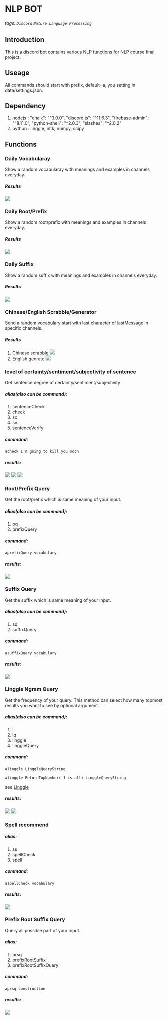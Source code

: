 # NLP BOT
###### tags: `Discord` `Nature Language Processing` 
## Introduction
This is a discord bot contains various NLP functions for NLP course final project.

## Useage
All commands should start with prefix, default=a, you setting in data/settings.json.

## Dependency
1. nodejs :     "chalk": "^3.0.0",
    "discord.js": "^11.6.3",
    "firebase-admin": "^8.11.0",
    "python-shell": "^2.0.3",
    "slashes": "^2.0.2"
2. python : linggle, nltk, numpy, scipy

## Functions
### Daily Vocabularay
Show a random vocabularay with meanings and examples in channels everyday.
##### Results
![](https://i.imgur.com/DXdTWZO.png)

### Daily Root/Prefix
Show a random root/prefix with meanings and examples in channels everyday.
##### Results
![](https://i.imgur.com/ypvnysr.png)
### Daily Suffix
Show a random suffix with meanings and examples in channels everyday.
##### Results
![](https://i.imgur.com/i6mTls8.png)

### Chinese/English Scrabble/Generator
Send a random vocabulary start with last character of lastMessage in specific channels.
##### Results
1. Chinese scrabble
![](https://i.imgur.com/TVbLvBg.png)
2. English genrate
![](https://i.imgur.com/6tDOsr4.png)


###  level of certainty/sentiment/subjectivity of sentence
Get sentence degree of certainty/sentiment/subjectivity 
##### alias(also can be command):
1. sentenceCheck
2. check
3. sc
4. sv
5. sentenceVerify
##### command:



```shell
acheck I'm going to kill you soon
```


##### results:
![](https://i.imgur.com/DHsZhb8.png)
![](https://i.imgur.com/lhfcIDn.png)
![](https://i.imgur.com/dabwVs5.png)

### Root/Prefix Query
Get the root/prefix which is same meaning of your input.
##### alias(also can be command):
1. pq
2. prefixQuery
##### command:
```shell
aprefixQuery vocabulary
```
##### results:
![](https://i.imgur.com/slEwkzy.png)

### Suffix Query
Get the suffix which is same meaning of your input.
##### alias(also can be command):
1. sq
2. suffixQuery
##### command:
```shell
asuffixQuery vocabulary
```
##### results:
![](https://i.imgur.com/lltCbup.png)

### Linggle Ngram Query
Get the frequency of your query. This method can select how many topmost results you want to see by optional argument.
##### alias(also can be command):
1. l
2. lq
3. linggle
4. linggleQuery
##### command:
```shell
alinggle LinggleQueryString
```


```shell
alinggle ReturnTopNumber(-1 is all) LinggleQueryString
```
see [Linggle](https://linggle.com/)

##### results:
![](https://i.imgur.com/l4ciPcc.png)
![](https://i.imgur.com/K5O1gNM.png)


### Spell recommend

##### alias:
1. ss
2. spellCheck
3. spell
##### command:
```shell
aspellCheck vocabulary
```


##### results:
![](https://i.imgur.com/q3ZL0xt.png)


### Prefix Root Suffix Query
Query all possible part of your input.

##### alias:
1. prsq
2. prefixRootSuffix
3. prefixRootSuffixQuery
##### command:
```shell
aprsq construction
```
##### results:
![](https://i.imgur.com/PqO7Wpd.png)







